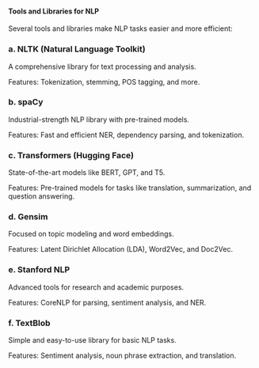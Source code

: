 #### Tools and Libraries for NLP
Several tools and libraries make NLP tasks easier and more efficient:

### a. NLTK (Natural Language Toolkit)

A comprehensive library for text processing and analysis.

Features: Tokenization, stemming, POS tagging, and more.

### b. spaCy

Industrial-strength NLP library with pre-trained models.

Features: Fast and efficient NER, dependency parsing, and tokenization.

### c. Transformers (Hugging Face)

State-of-the-art models like BERT, GPT, and T5.

Features: Pre-trained models for tasks like translation, summarization, and question answering.

### d. Gensim

Focused on topic modeling and word embeddings.

Features: Latent Dirichlet Allocation (LDA), Word2Vec, and Doc2Vec.

### e. Stanford NLP

Advanced tools for research and academic purposes.

Features: CoreNLP for parsing, sentiment analysis, and NER.

### f. TextBlob

Simple and easy-to-use library for basic NLP tasks.

Features: Sentiment analysis, noun phrase extraction, and translation.
